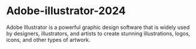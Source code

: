 # Adobe-illustrator-2024
Adobe Illustrator is a powerful graphic design software that is widely used by designers, illustrators, and artists to create stunning illustrations, logos, icons, and other types of artwork.
